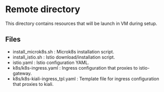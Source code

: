 # Remote directory
This directory contains resources that will be launch in VM during setup.

## Files
- install_microk8s.sh : Microk8s installation script.
- install_istio.sh : Istio download/installation script.
- istio.yaml : Istio configuration YAML.
- k8s/k8s-ingress.yaml : Ingress configuration that proxies to istio-gateway.
- k8s/k8s-kiali-ingress_tpl.yaml : Template file for ingress configuration that proxies to kiali.